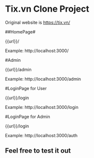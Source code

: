 # Tix.vn Clone Project

Original website is https://tix.vn/

##HomePage#

{{url}}/

Example: http://localhost:3000/

#Admin

{{url}}/admin

Example: http://localhost:3000/admin

#LoginPage for User

{{url}}/login

Example: http://localhost:3000/login

#LoginPage for Admin

{{url}}/login

Example: http://localhost:3000/auth

## Feel free to test it out ##
